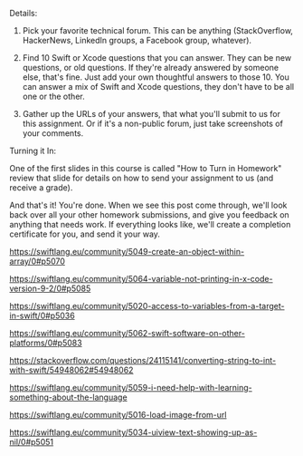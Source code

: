 Details:
 

1. Pick your favorite technical forum. This can be anything (StackOverflow, HackerNews, LinkedIn groups, a Facebook group, whatever).

2. Find 10 Swift or Xcode questions that you can answer. They can be new questions, or old questions. If they're already answered by someone else, that's fine. Just add your own thoughtful answers to those 10. You can answer a mix of Swift and Xcode questions, they don't have to be all one or the other.

3. Gather up the URLs of your answers, that what you'll submit to us for this assignment. Or if it's a non-public forum, just take screenshots of your comments.

Turning it In:

One of the first slides in this course is called "How to Turn in Homework" review that slide for details on how to send your assignment to us (and receive a grade).

And that's it! You're done. When we see this post come through, we'll look back over all your other homework submissions, and give you feedback on anything that needs work. If everything looks like, we'll create a completion certificate for you, and send it your way.

https://swiftlang.eu/community/5049-create-an-object-within-array/0#p5070

https://swiftlang.eu/community/5064-variable-not-printing-in-x-code-version-9-2/0#p5085

https://swiftlang.eu/community/5020-access-to-variables-from-a-target-in-swift/0#p5036

https://swiftlang.eu/community/5062-swift-software-on-other-platforms/0#p5083

https://stackoverflow.com/questions/24115141/converting-string-to-int-with-swift/54948062#54948062

https://swiftlang.eu/community/5059-i-need-help-with-learning-something-about-the-language

https://swiftlang.eu/community/5016-load-image-from-url

https://swiftlang.eu/community/5034-uiview-text-showing-up-as-nil/0#p5051




